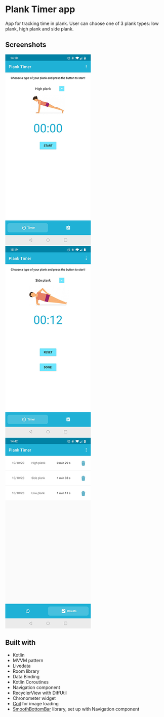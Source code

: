 # Plank Timer app

App for tracking time in plank. 
User can choose one of 3 plank types: low plank, high plank and side plank.

## Screenshots
![Main screen](https://github.com/AnnaMedvedieva/plank-timer/blob/master/screenshots/screenshot_main_screen.png)
![Timer active](https://github.com/AnnaMedvedieva/plank-timer/blob/master/screenshots/screenshot_timer_active.png)
![Results list](https://github.com/AnnaMedvedieva/plank-timer/blob/master/screenshots/screenshot_list.png)



## Built with

* Kotlin
* MVVM pattern
* Livedata
* Room library
* Data Binding
* Kotlin Coroutines
* Navigation component
* RecyclerView with DiffUtil
* Chronometer widget
* [Coil](https://github.com/coil-kt/coil) for image loading
* [SmoothBottomBar](https://github.com/ibrahimsn98/SmoothBottomBar) library, set up with Navigation component

